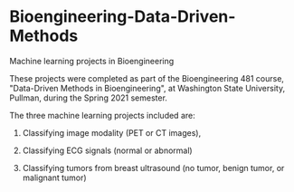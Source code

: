 # Bioengineering-Data-Driven-Methods
Machine learning projects in Bioengineering 

These projects were completed as part of the 
Bioengineering 481 course, "Data-Driven Methods in Bioengineering", 
at Washington State University, Pullman, during the Spring 2021 semester. 

The three machine learning projects included are:

1) Classifying image modality  (PET or CT images),

2) Classifying ECG signals (normal or abnormal)

3) Classifying tumors from breast ultrasound 
(no tumor, benign tumor, or malignant tumor) 
